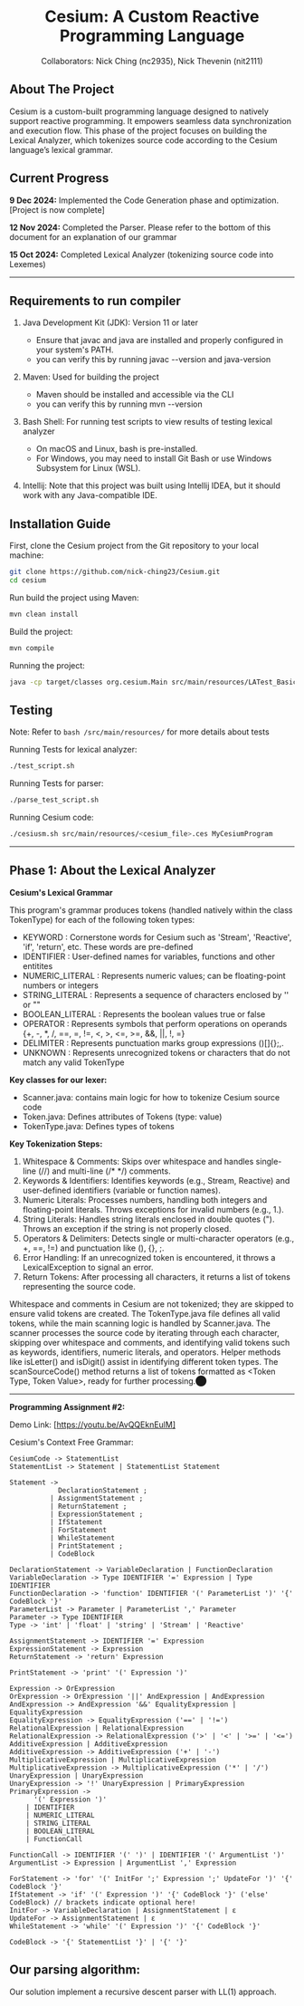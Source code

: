 <h1 align="center">Cesium: A Custom Reactive Programming Language</h1>
<p align="center">
Collaborators: Nick Ching (nc2935), Nick Thevenin (nit2111) 
</p>




## About The Project

Cesium is a custom-built programming language designed to natively support reactive programming. It empowers seamless data synchronization and execution flow. This phase of the project focuses on building the Lexical Analyzer, which tokenizes source code according to the Cesium language’s lexical grammar.



## **Current Progress**
   **9 Dec 2024:** Implemented the Code Generation phase and optimization. [Project is now complete] 

   **12 Nov 2024:** Completed the Parser. Please refer to the bottom of this document for an explanation of our grammar
   
   **15 Oct 2024:** Completed Lexical Analyzer (tokenizing source code into Lexemes)

---

## **Requirements to run compiler**
1. Java Development Kit (JDK): Version 11 or later
   - Ensure that javac and java are installed and properly configured in your system's PATH.
   - you can verify this by running javac --version and java-version

2. Maven: Used for building the project
   - Maven should be installed and accessible via the CLI
   - you can verify this by running mvn --version
  
3. Bash Shell: For running test scripts to view results of testing lexical analyzer
   - On macOS and Linux, bash is pre-installed.
   - For Windows, you may need to install Git Bash or use Windows Subsystem for Linux (WSL).
  
4. Intellij: Note that this project was built using Intellij IDEA, but it should work with any Java-compatible IDE. 




## **Installation Guide** 

First, clone the Cesium project from the Git repository to your local machine:

```bash
git clone https://github.com/nick-ching23/Cesium.git
cd cesium
```

Run build the project using Maven: 
```bash
mvn clean install

````

Build the project: 
```bash
mvn compile
```

Running the project: 
```bash
java -cp target/classes org.cesium.Main src/main/resources/LATest_BasicStream.ces
```

## **Testing**

Note: Refer to  ```bash /src/main/resources/``` for more details about tests 


Running Tests for lexical analyzer: 
```bash
./test_script.sh
```

Running Tests for parser:
```bash
./parse_test_script.sh
```

Running Cesium code:
```bash
./cesiusm.sh src/main/resources/<cesium_file>.ces MyCesiumProgram
```
---

## **Phase 1: About the Lexical Analyzer**

**Cesium's Lexical Grammar**

This program's grammar produces tokens (handled natively within the class TokenType) for each of the following token types: 

 -  KEYWORD : Cornerstone words for Cesium such as 'Stream', 'Reactive', 'if', 'return', etc. These words are pre-defined
 -  IDENTIFIER : User-defined names for variables, functions and other entitites
 -  NUMERIC_LITERAL : Represents numeric values; can be floating-point numbers or integers
 -  STRING_LITERAL : Represents a sequence of characters enclosed by '' or "" 
 -  BOOLEAN_LITERAL : Represents the boolean values true or false
 -  OPERATOR : Represents symbols that perform operations on operands {+, -, *, /, ==, =, !=, <, >, <=, >=, &&, ||, !, =}
 -  DELIMITER : Represents punctuation marks group expressions ()[]{};,.
 -  UNKNOWN : Represents unrecognized tokens or characters that do not match any valid TokenType


**Key classes for our lexer:**
- Scanner.java: contains main logic for how to tokenize Cesium source code
- Token.java: Defines attributes of Tokens (type: value)
- TokenType.java: Defines types of tokens


**Key Tokenization Steps:**
1.	Whitespace & Comments: Skips over whitespace and handles single-line (//) and multi-line (/* */) comments.
2.	Keywords & Identifiers: Identifies keywords (e.g., Stream, Reactive) and user-defined identifiers (variable or function names).
3.	Numeric Literals: Processes numbers, handling both integers and floating-point literals. Throws exceptions for invalid numbers (e.g., 1.).
4.	String Literals: Handles string literals enclosed in double quotes ("). Throws an exception if the string is not properly closed.
5.	Operators & Delimiters: Detects single or multi-character operators (e.g., +, ==, !=) and punctuation like (), {}, ;.
6.	Error Handling:	If an unrecognized token is encountered, it throws a LexicalException to signal an error.
7.	Return Tokens: After processing all characters, it returns a list of tokens representing the source code.



Whitespace and comments in Cesium are not tokenized; they are skipped to ensure valid tokens are created. The TokenType.java file defines all valid tokens, while the main scanning logic is handled by Scanner.java. The scanner processes the source code by iterating through each character, skipping over whitespace and comments, and identifying valid tokens such as keywords, identifiers, numeric literals, and operators. Helper methods like isLetter() and isDigit() assist in identifying different token types. The scanSourceCode() method returns a list of tokens formatted as <Token Type, Token Value>, ready for further processing.​⬤


---------------------------------------------------------
**Programming Assignment #2:** 

Demo Link: [https://youtu.be/AvQQEknEulM]

Cesium's Context Free Grammar:


```plaintext
CesiumCode -> StatementList 
StatementList -> Statement | StatementList Statement 

Statement -> 
            DeclarationStatement ; 
          | AssignmentStatement ; 
          | ReturnStatement ; 
          | ExpressionStatement ;
          | IfStatement 
          | ForStatement 
          | WhileStatement 
          | PrintStatement ;     
          | CodeBlock 

DeclarationStatement -> VariableDeclaration | FunctionDeclaration
VariableDeclaration -> Type IDENTIFIER '=' Expression | Type IDENTIFIER
FunctionDeclaration -> 'function' IDENTIFIER '(' ParameterList ')' '{' CodeBlock '}'
ParameterList -> Parameter | ParameterList ',' Parameter 
Parameter -> Type IDENTIFIER 
Type -> 'int' | 'float' | 'string' | 'Stream' | 'Reactive' 

AssignmentStatement -> IDENTIFIER '=' Expression 
ExpressionStatement -> Expression 
ReturnStatement -> 'return' Expression

PrintStatement -> 'print' '(' Expression ')'

Expression -> OrExpression 
OrExpression -> OrExpression '||' AndExpression | AndExpression 
AndExpression -> AndExpression '&&' EqualityExpression | EqualityExpression 
EqualityExpression -> EqualityExpression ('==' | '!=') RelationalExpression | RelationalExpression 
RelationalExpression -> RelationalExpression ('>' | '<' | '>=' | '<=') AdditiveExpression | AdditiveExpression
AdditiveExpression -> AdditiveExpression ('+' | '-') MultiplicativeExpression | MultiplicativeExpression
MultiplicativeExpression -> MultiplicativeExpression ('*' | '/') UnaryExpression | UnaryExpression
UnaryExpression -> '!' UnaryExpression | PrimaryExpression
PrimaryExpression ->
      '(' Expression ')'
    | IDENTIFIER
    | NUMERIC_LITERAL
    | STRING_LITERAL
    | BOOLEAN_LITERAL
    | FunctionCall

FunctionCall -> IDENTIFIER '(' ')' | IDENTIFIER '(' ArgumentList ')'
ArgumentList -> Expression | ArgumentList ',' Expression

ForStatement -> 'for' '(' InitFor ';' Expression ';' UpdateFor ')' '{' CodeBlock '}' 
IfStatement -> 'if' '(' Expression ')' '{' CodeBlock '}' ('else' CodeBlock) // brackets indicate optional here!
InitFor -> VariableDeclaration | AssignmentStatement | ε
UpdateFor -> AssignmentStatement | ε
WhileStatement -> 'while' '(' Expression ')' '{' CodeBlock '}'

CodeBlock -> '{' StatementList '}' | '{' '}'
```

## Our parsing algorithm: 
Our solution implement a recursive descent parser with LL(1) approach. 


